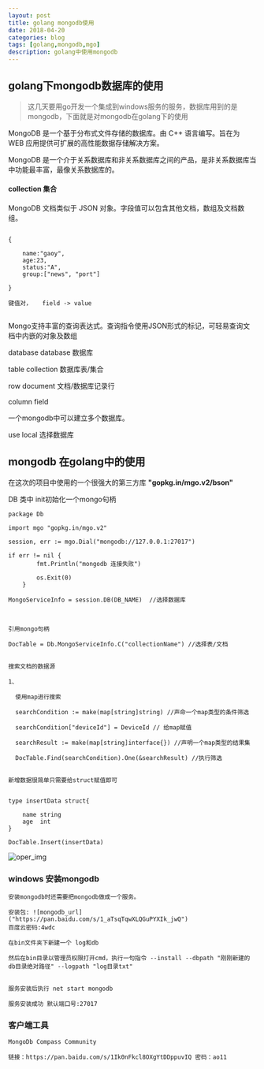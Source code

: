 ```yaml
---
layout: post
title: golang mongodb使用
date: 2018-04-20
categories: blog
tags: [golang,mongodb,mgo]
description: golang中使用mongodb
---
```


## golang下mongodb数据库的使用


> 这几天要用go开发一个集成到windows服务的服务，数据库用到的是mongodb，下面就是对mongodb在golang下的使用

MongoDB 是一个基于分布式文件存储的数据库。由 C++ 语言编写。旨在为 WEB 应用提供可扩展的高性能数据存储解决方案。

MongoDB 是一个介于关系数据库和非关系数据库之间的产品，是非关系数据库当中功能最丰富，最像关系数据库的。



#### collection 集合

MongoDB 文档类似于 JSON 对象。字段值可以包含其他文档，数组及文档数组。

```

{

	name:"gaoy",
	age:23,
	status:"A",
	group:["news", "port"]

}

键值对，   field -> value


```
Mongo支持丰富的查询表达式。查询指令使用JSON形式的标记，可轻易查询文档中内嵌的对象及数组


database  database  数据库

table    collection 数据库表/集合

row       document 文档/数据库记录行

column		field


一个mongodb中可以建立多个数据库。


use local  选择数据库


## mongodb 在golang中的使用

在这次的项目中使用的一个很强大的第三方库 **"gopkg.in/mgo.v2/bson"**

DB 类中 init初始化一个mongo句柄

```
package Db

import mgo "gopkg.in/mgo.v2"

session, err := mgo.Dial("mongodb://127.0.0.1:27017")

if err != nil {
		fmt.Println("mongodb 连接失败")

		os.Exit(0)
	}

MongoServiceInfo = session.DB(DB_NAME)  //选择数据库



引用mongo句柄

DocTable = Db.MongoServiceInfo.C("collectionName") //选择表/文档


搜索文档的数据源

1、

  使用map进行搜索

  searchCondition := make(map[string]string) //声命一个map类型的条件筛选

  searchCondition["deviceId"] = DeviceId // 给map赋值

  searchResult := make(map[string]interface{}) //声明一个map类型的结果集

  DocTable.Find(searchCondition).One(&searchResult) //执行筛选
  

新增数据很简单只需要给struct赋值即可


type insertData struct{
	
	name string 
	age  int
}

DocTable.Insert(insertData)

```

![oper_img](https://raw.githubusercontent.com/gaoy13800/gaoy13800.GitHub.io/master/_mdimg/0420_golang_mongo.png)


### windows 安装mongodb

	安装mongodb时还需要把mongodb做成一个服务。

	安装包: ![mongodb_url]("https://pan.baidu.com/s/1_aTsqTqwXLQGuPYXIk_jwQ") 
	百度云密码:4wdc

	在bin文件夹下新建一个 log和db
	
	然后在bin目录以管理员权限打开cmd，执行一句指令 --install --dbpath "刚刚新建的db目录绝对路径" --logpath "log目录txt" 
	

	服务安装后执行 net start mongodb

	服务安装成功 默认端口号:27017

### 客户端工具

	MongoDb Compass Community 

	链接：https://pan.baidu.com/s/1Ik0nFkcl8OXgYtDDppuvIQ 密码：ao11